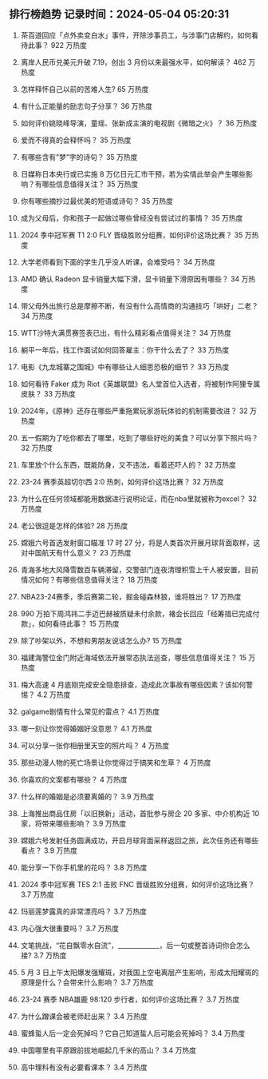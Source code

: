 
## 排行榜趋势 记录时间：2024-05-04 05:20:31
  
  1. 茶百道回应「点外卖变白水」事件，开除涉事员工，与涉事门店解约，如何看待此事？ 922 万热度
    
  2. 离岸人民币兑美元升破 7.19，创出 3 月份以来最强水平，如何解读？ 462 万热度
    
  3. 怎样释怀自己以前的苦难人生? 65 万热度
    
  4. 有什么正能量的励志句子分享？ 36 万热度
    
  5. 如何评价姚晓峰导演，童瑶、张新成主演的电视剧《微暗之火》？ 36 万热度
    
  6. 爱而不得真的会释怀吗？ 35 万热度
    
  7. 有哪些含有"梦”字的诗句？ 35 万热度
    
  8. 日媒称日本央行或已实施 8 万亿日元汇市干预，若为实情此举会产生哪些影响？有哪些信息值得关注？ 35 万热度
    
  9. 你有哪些摘抄过最优美的短语或诗句？ 35 万热度
    
  10. 成为父母后，你和孩子一起做过哪些曾经没有尝试过的事情？ 35 万热度
    
  11. 2024 季中冠军赛 T1 2:0 FLY 晋级胜败分组赛，如何评价这场比赛？ 35 万热度
    
  12. 大学老师看到下面的学生几乎没人听课，会难受吗？ 34 万热度
    
  13. AMD 确认 Radeon 显卡销量大幅下滑，显卡销量下滑原因有哪些？ 34 万热度
    
  14. 带父母外出旅行总是摩擦不断，有没有什么高情商的沟通技巧「哄好」二老？ 34 万热度
    
  15. WTT沙特大满贯赛签表已出，有什么精彩看点值得关注？ 34 万热度
    
  16. 躺平一年后，找工作面试如何回答雇主：你干什么去了？ 33 万热度
    
  17. 电影《九龙城寨之围城》中有哪些让人细思恐极的细节？ 33 万热度
    
  18. 如何看待 Faker 成为 Riot《英雄联盟》名人堂首位入选者，将被制作阿狸专属皮肤？ 33 万热度
    
  19. 2024年，《原神》还存在哪些严重拖累玩家游玩体验的机制需要改进？ 32 万热度
    
  20. 五一假期为了吃你都去了哪里，吃到了哪些好吃的美食？可以分享下照片吗？ 32 万热度
    
  21. 车里放个什么东西，既能防身，又不违法，看着还吓人的？ 32 万热度
    
  22. 23-24 赛季英超切尔西 2:0 热刺，如何评价这场比赛？ 32 万热度
    
  23. 为什么在任何领域都能用数据进行说明论证，而在nba里就被称为excel？ 32 万热度
    
  24. 老公很逗是怎样的体验? 28 万热度
    
  25. 嫦娥六号首选发射窗口瞄准 17 时 27 分，将是人类首次开展月球背面取样，这对中国航天有什么意义？ 23 万热度
    
  26. 青海多地大风降雪数百车辆滞留，交警部门连夜清理积雪上千人被安置，目前情况如何？有哪些信息值得关注？ 18 万热度
    
  27. NBA23-24赛季，季后赛第二轮，掘金碰森林狼，谁将胜出？ 17 万热度
    
  28. 990 万拍下周鸿祎二手迈巴赫被质疑未付余款，褚会长回应「经筹措已完成付款」，如何看待此事？ 15 万热度
    
  29. 除了吵架以外，不想和男朋友说话怎么办? 15 万热度
    
  30. 福建海警位金门附近海域依法开展常态执法巡查，哪些信息值得关注？ 15 万热度
    
  31. 梅大高速 4 月底刚完成安全隐患排查，造成此次事故有哪些因素？该如何警惕？ 4.2 万热度
    
  32. galgame剧情有什么常见的雷点？ 4.1 万热度
    
  33. 哪一刻让你觉得婚姻好没意思？ 4.1 万热度
    
  34. 可以分享一张你相册里天空的照片吗？ 4 万热度
    
  35. 那些动漫人物的死亡场景让你觉得过于搞笑和生草？ 4 万热度
    
  36. 你喜欢的文案都有哪些？ 4 万热度
    
  37. 什么样的婚姻是必须要离婚的？ 3.9 万热度
    
  38. 上海推出商品住房「以旧换新」活动，首批参与房企 20 多家、中介机构近 10 家，将带来哪些影响？ 3.9 万热度
    
  39. 嫦娥六号发射任务圆满成功，开启月球背面采样返回之旅，此次任务还有哪些看点？ 3.9 万热度
    
  40. 能分享一下你手机里的花吗？ 3.8 万热度
    
  41. 2024 季中冠军赛 TES 2:1 击败 FNC 晋级胜败分组赛，如何评价这场比赛？ 3.7 万热度
    
  42. 玛丽莲梦露真的非常漂亮吗？ 3.7 万热度
    
  43. 内心强大很重要吗？ 3.7 万热度
    
  44. 文笔挑战，“花自飘零水自流”，_____________，后一句或整首诗词你会怎么接? 3.7 万热度
    
  45. 5 月 3 日上午太阳爆发强耀斑，对我国上空电离层产生影响，形成太阳耀斑的原理是什么？会带来什么影响？ 3.7 万热度
    
  46. 23-24 赛季 NBA雄鹿 98:120 步行者，如何评价这场比赛？ 3.7 万热度
    
  47. 为什么蹭课会被老师赶出来？ 3.4 万热度
    
  48. 蜜蜂蜇人后一定会死掉吗？它自己知道蜇人后可能会死掉吗？ 3.4 万热度
    
  49. 中国哪里有平原跟前拔地崛起几千米的高山？ 3.4 万热度
    
  50. 高中理科有没有必要看课本？ 3.4 万热度
    